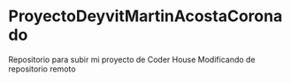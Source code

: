 # ProyectoDeyvitMartinAcostaCoronado
Repositorio para subir mi proyecto de Coder House
Modificando de repositorio remoto

